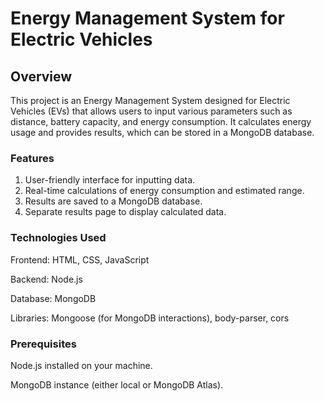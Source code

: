 # Energy Management System for Electric Vehicles

## Overview

This project is an Energy Management System designed for Electric Vehicles (EVs) that allows users to input various parameters such as distance, battery capacity, and energy consumption. It calculates energy usage and provides results, which can be stored in a MongoDB database.

### Features
1. User-friendly interface for inputting data.
2. Real-time calculations of energy consumption and estimated range.
3. Results are saved to a MongoDB database.
4. Separate results page to display calculated data.

### Technologies Used
Frontend: HTML, CSS, JavaScript

Backend: Node.js

Database: MongoDB

Libraries: Mongoose (for MongoDB interactions), body-parser, cors

### Prerequisites
Node.js installed on your machine.

MongoDB instance (either local or MongoDB Atlas).
